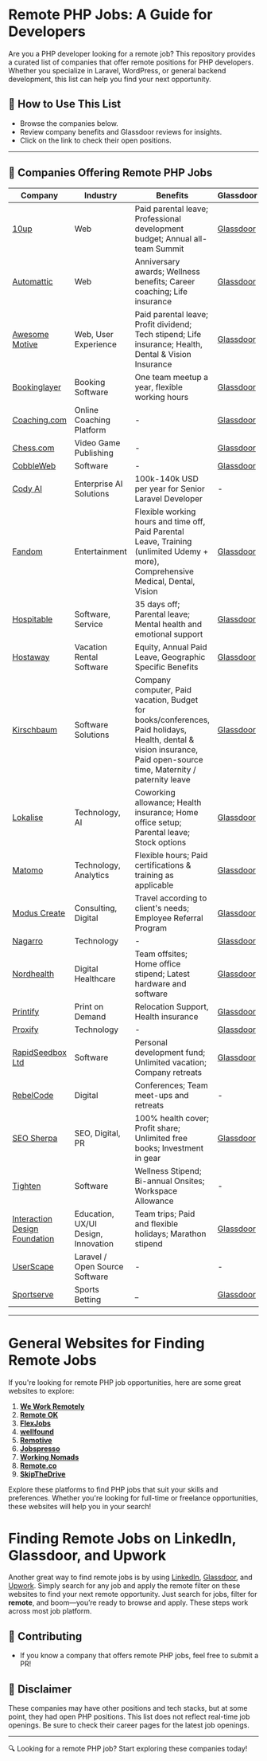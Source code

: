 # Remote PHP Jobs: A Guide for Developers

Are you a PHP developer looking for a remote job? This repository provides a curated list of companies that offer remote positions for PHP developers. Whether you specialize in Laravel, WordPress, or general backend development, this list can help you find your next opportunity.

## 📌 How to Use This List
- Browse the companies below.
- Review company benefits and Glassdoor reviews for insights.
- Click on the link to check their open positions.
---


## 🏢 Companies Offering Remote PHP Jobs

| Company | Industry | Benefits | Glassdoor |
|---------|-------------|--------------|----------|
| [10up](https://10up.com/careers/) | Web | Paid parental leave; Professional development budget; Annual all-team Summit | [Glassdoor](https://www.glassdoor.com/Overview/Working-at-10up-EI_IE775906.11,15.htm) |
| [Automattic](https://automattic.com/work-with-us/) | Web | Anniversary awards; Wellness benefits; Career coaching; Life insurance | [Glassdoor](https://www.glassdoor.sg/Overview/Working-at-Automattic-EI_IE751107.11,21.htm) |
| [Awesome Motive](https://awesomemotive.com/careers/#positions) | Web, User Experience | Paid parental leave; Profit dividend; Tech stipend; Life insurance; Health, Dental & Vision Insurance | [Glassdoor](https://www.glassdoor.sg/Overview/Working-at-Awesome-Motive-EI_IE2048106.11,25.htm) |
| [Bookinglayer](https://www.bookinglayer.com/careers/) | Booking Software | One team meetup a year, flexible working hours | [Glassdoor](https://www.glassdoor.com/Overview/Working-at-Bookinglayer-EI_IE9369500.11,23.htm) |
| [Coaching.com](https://www.coaching.com/) | Online Coaching Platform | - | [Glassdoor](https://www.glassdoor.com/Overview/Working-at-Coaching-com-EI_IE5399613.11,23.htm) |
| [Chess.com](https://chesscom.rippling-ats.com/) | Video Game Publishing | - | [Glassdoor](https://www.glassdoor.com/Overview/Working-at-Chess-com-EI_IE2241778.11,20.htm) |
| [CobbleWeb](https://www.cobbleweb.co.uk/recruitment/#job_list) | Software | - | [Glassdoor](https://www.glassdoor.com/Overview/Working-at-CobbleWeb-EI_IE3292066.11,20.htm) |
| [Cody AI](https://meetcody.ai/) | Enterprise AI Solutions | 100k-140k USD per year for Senior Laravel Developer | - |
| [Fandom](https://about.fandom.com/careers) | Entertainment | Flexible working hours and time off, Paid Parental Leave, Training (unlimited Udemy + more), Comprehensive Medical, Dental, Vision | [Glassdoor](https://www.glassdoor.com/Overview/Working-at-Fandom-EI_IE428648.11,17.htm) | 
| [Hospitable](https://apply.workable.com/hospitable/) | Software, Service | 35 days off; Parental leave; Mental health and emotional support | [Glassdoor](https://www.glassdoor.com/Overview/Working-at-Hospitable-EI_IE2148011.11,21.htm) |
| [Hostaway](https://hostaway.recruitee.com/) | Vacation Rental Software | Equity, Annual Paid Leave, Geographic Specific Benefits | [Glassdoor](https://www.glassdoor.com/Overview/Working-at-Hostaway-EI_IE1358830.11,19.htm) |
| [Kirschbaum](https://kirschbaumdevelopment.com/work) | Software Solutions | Company computer, Paid vacation, Budget for books/conferences, Paid holidays, Health, dental & vision insurance, Paid open-source time, Maternity / paternity leave | [Glassdoor](https://www.glassdoor.com/Overview/Working-at-Kirschbaum-EI_IE8311634.11,21.htm) |
| [Lokalise](https://lokalise.com/careers) | Technology, AI | Coworking allowance; Health insurance; Home office setup; Parental leave; Stock options | [Glassdoor](https://www.glassdoor.com/Overview/Working-at-Lokalise-EI_IE3398432.11,19.htm) |
| [Matomo](https://matomo.org/jobs/) | Technology, Analytics | Flexible hours; Paid certifications & training as applicable | [Glassdoor](https://www.glassdoor.com/Overview/Working-at-Matomo-EI_IE9336278.11,17.htm) |
| [Modus Create](https://moduscreate.com/careers/) | Consulting, Digital | Travel according to client's needs; Employee Referral Program | [Glassdoor](https://www.glassdoor.com/Overview/Working-at-Modus-Create-EI_IE718505.11,23.htm) |
| [Nagarro](https://www.nagarro.com/en/careers) | Technology | - | [Glassdoor](https://www.glassdoor.com/Overview/Working-at-Nagarro-EI_IE240077.11,18.htm) |
| [Nordhealth](https://nordhealth.com/careers/) | Digital Healthcare | Team offsites; Home office stipend; Latest hardware and software | [Glassdoor](https://www.glassdoor.com/Overview/Working-at-Nordhealth-EI_IE6350968.11,21.htm) |
| [Printify](https://jobs.printify.com/jobs/) | Print on Demand | Relocation Support, Health insurance | [Glassdoor](https://www.glassdoor.com/Overview/Working-at-Printify-EI_IE3094843.11,19.htm) |
| [Proxify](https://career.proxify.io/) | Technology | - | [Glassdoor](https://www.glassdoor.com/Overview/Working-at-Proxify-EI_IE4090194.11,18.htm) |
| [RapidSeedbox Ltd](https://www.rapidseedbox.com/jobs) | Software | Personal development fund; Unlimited vacation; Company retreats | [Glassdoor](https://www.glassdoor.com/Overview/Working-at-RapidSeedbox-EI_IE1446416.11,23.htm) |
| [RebelCode](https://rebelcode.com/careers/) | Digital | Conferences; Team meet-ups and retreats | - |
| [SEO Sherpa](https://seosherpa.com/careers/) | SEO, Digital, PR | 100% health cover; Profit share; Unlimited free books; Investment in gear | [Glassdoor](https://www.glassdoor.com/Overview/Working-at-SEO-Sherpa-EI_IE4640375.11,21.htm) |
| [Tighten](https://tighten.com/careers/) | Software | Wellness Stipend; Bi-annual Onsites; Workspace Allowance | - |
| [Interaction Design Foundation](https://www.interaction-design.org/about/careers) | Education, UX/UI Design, Innovation | Team trips; Paid and flexible holidays; Marathon stipend | [Glassdoor](https://www.glassdoor.com/Overview/Working-at-Interaction-Design-Foundation-EI_IE1147112.11,40.htm) |
| [UserScape](https://userscape.com/) | Laravel / Open Source Software | - | - |
| [Sportserve](https://careers.sportserve.co/) | Sports Betting | _ | [Glassdoor](https://www.glassdoor.com/Overview/Working-at-Sportserve-EI_IE9173106.11,21.htm) |

---

# General Websites for Finding Remote Jobs

If you're looking for remote PHP job opportunities, here are some great websites to explore:

1. **[We Work Remotely](https://weworkremotely.com/)**
2. **[Remote OK](https://remoteok.io/)**
3. **[FlexJobs](https://www.flexjobs.com/)**
4. **[wellfound](https://wellfound.com/jobs)**
5. **[Remotive](https://remotive.io/)**
6. **[Jobspresso](https://jobspresso.co/)**
7. **[Working Nomads](https://www.workingnomads.co/)**
8. **[Remote.co](https://remote.co/)**
9. **[SkipTheDrive](https://www.skipthedrive.com/)**

Explore these platforms to find PHP jobs that suit your skills and preferences. Whether you're looking for full-time or freelance opportunities, these websites will help you in your search!

# Finding Remote Jobs on LinkedIn, Glassdoor, and Upwork

Another great way to find remote jobs is by using [LinkedIn](https://www.linkedin.com/jobs), [Glassdoor](https://www.glassdoor.com/Job/index.htm), and [Upwork](https://www.upwork.com/). Simply search for any job and apply the remote filter on these websites to find your next remote opportunity. Just search for jobs, filter for **remote**, and boom—you’re ready to browse and apply. These steps work across most job platform.

## 🎯 Contributing
- If you know a company that offers remote PHP jobs, feel free to submit a PR!

## 📢 Disclaimer
These companies may have other positions and tech stacks, but at some point, they had open PHP positions. This list does not reflect real-time job openings. Be sure to check their career pages for the latest job openings.

---

🔍 Looking for a remote PHP job? Start exploring these companies today!
